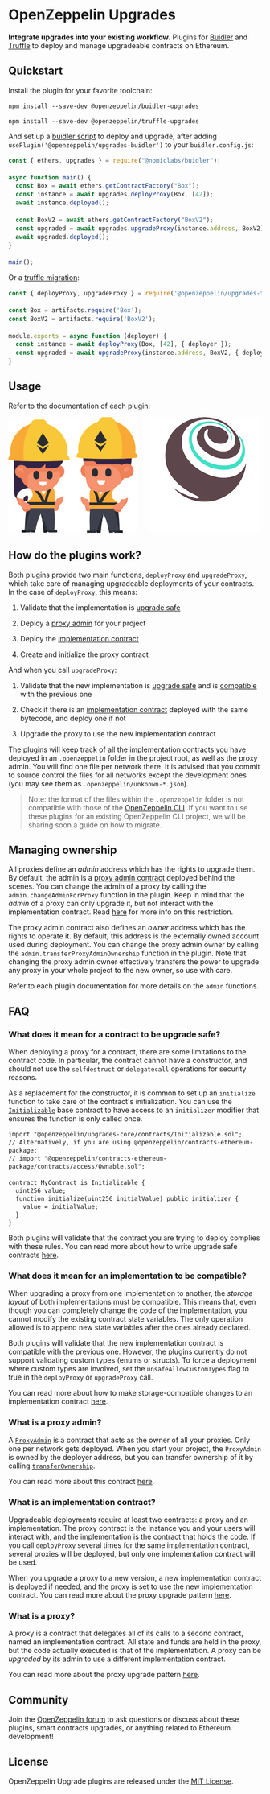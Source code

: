 # OpenZeppelin Upgrades

**Integrate upgrades into your existing workflow.** Plugins for [Buidler](https://buidler.dev/) and [Truffle](https://www.trufflesuite.com/truffle) to deploy and manage upgradeable contracts on Ethereum.

## Quickstart

Install the plugin for your favorite toolchain:
```
npm install --save-dev @openzeppelin/buidler-upgrades
```
```
npm install --save-dev @openzeppelin/truffle-upgrades
```

And set up a [buidler script](https://buidler.dev/guides/scripts.html) to deploy and upgrade, after adding `usePlugin('@openzeppelin/upgrades-buidler')` to your `buidler.config.js`:

```js
const { ethers, upgrades } = require("@nomiclabs/buidler");

async function main() {
  const Box = await ethers.getContractFactory("Box");
  const instance = await upgrades.deployProxy(Box, [42]);
  await instance.deployed();

  const BoxV2 = await ethers.getContractFactory("BoxV2");
  const upgraded = await upgrades.upgradeProxy(instance.address, BoxV2);
  await upgraded.deployed();
}

main();
```

Or a [truffle migration](https://www.trufflesuite.com/docs/truffle/getting-started/running-migrations):

```js
const { deployProxy, upgradeProxy } = require('@openzeppelin/upgrades-truffle');

const Box = artifacts.require('Box');
const BoxV2 = artifacts.require('BoxV2');

module.exports = async function (deployer) {
  const instance = await deployProxy(Box, [42], { deployer });
  const upgraded = await upgradeProxy(instance.address, BoxV2, { deployer });
}
```

## Usage

Refer to the documentation of each plugin:

[![buidler](./assets/buidler.png "buidler")](./packages/plugin-buidler/README.md)
&nbsp;&nbsp;&nbsp;&nbsp;
[![truffle](./assets/truffle.png "truffle")](./packages/plugin-truffle/README.md)

## How do the plugins work?

Both plugins provide two main functions, `deployProxy` and `upgradeProxy`, which take care of managing upgradeable deployments of your contracts. In the case of `deployProxy`, this means:

1. Validate that the implementation is [upgrade safe](#what-does-it-mean-for-a-contract-to-be-upgrade-safe)

2. Deploy a [proxy admin](#what-is-a-proxy-admin) for your project

3. Deploy the [implementation contract](#what-is-an-implementation-contract)

4. Create and initialize the proxy contract

And when you call `upgradeProxy`:

1. Validate that the new implementation is [upgrade safe](#what-does-it-mean-for-a-contract-to-be-upgrade-safe) and is [compatible](#what-does-it-mean-for-an-implementation-to-be-compatible) with the previous one

2. Check if there is an [implementation contract](#what-is-an-implementation-contract) deployed with the same bytecode, and deploy one if not

3. Upgrade the proxy to use the new implementation contract

The plugins will keep track of all the implementation contracts you have deployed in an `.openzeppelin` folder in the project root, as well as the proxy admin. You will find one file per network there. It is advised that you commit to source control the files for all networks except the development ones (you may see them as `.openzeppelin/unknown-*.json`).

> Note: the format of the files within the `.openzeppelin` folder is not compatible with those of the [OpenZeppelin CLI](https://docs.openzeppelin.com/cli/2.8/). If you want to use these plugins for an existing OpenZeppelin CLI project, we will be sharing soon a guide on how to migrate.

## Managing ownership

All proxies define an _admin_ address which has the rights to upgrade them. By default, the admin is a [proxy admin contract](#what-is-a-proxy-admin) deployed behind the scenes. You can change the admin of a proxy by calling the `admin.changeAdminForProxy` function in the plugin. Keep in mind that the _admin_ of a proxy can only upgrade it, but not interact with the implementation contract. Read [here](https://docs.openzeppelin.com/upgrades/2.8/proxies#transparent-proxies-and-function-clashes) for more info on this restriction.

The proxy admin contract also defines an _owner_ address which has the rights to operate it. By default, this address is the externally owned account used during deployment. You can change the proxy admin owner by calling the `admin.transferProxyAdminOwnership` function in the plugin. Note that changing the proxy admin owner effectively transfers the power to upgrade any proxy in your whole project to the new owner, so use with care.

Refer to each plugin documentation for more details on the `admin` functions.

## FAQ

### What does it mean for a contract to be upgrade safe?

When deploying a proxy for a contract, there are some limitations to the contract code. In particular, the contract cannot have a constructor, and should not use the `selfdestruct` or `delegatecall` operations for security reasons.

As a replacement for the constructor, it is common to set up an `initialize` function to take care of the contract's initialization. You can use the [`Initializable`](https://docs.openzeppelin.com/upgrades/2.8/writing-upgradeable#initializers) base contract to have access to an `initializer` modifier that ensures the function is only called once.

```solidity
import "@openzeppelin/upgrades-core/contracts/Initializable.sol";
// Alternatively, if you are using @openzeppelin/contracts-ethereum-package:
// import "@openzeppelin/contracts-ethereum-package/contracts/access/Ownable.sol";

contract MyContract is Initializable {
  uint256 value;
  function initialize(uint256 initialValue) public initializer {
    value = initialValue;
  }
}
```

Both plugins will validate that the contract you are trying to deploy complies with these rules. You can read more about how to write upgrade safe contracts [here](https://docs.openzeppelin.com/upgrades/2.8/writing-upgradeable).

### What does it mean for an implementation to be compatible?

When upgrading a proxy from one implementation to another, the _storage layout_ of both implementations must be compatible. This means that, even though you can completely change the code of the implementation, you cannot modify the existing contract state variables. The only operation allowed is to append new state variables after the ones already declared.

Both plugins will validate that the new implementation contract is compatible with the previous one. However, the plugins currently do not support validating custom types (enums or structs). To force a deployment where custom types are involved, set the `unsafeAllowCustomTypes` flag to true in the `deployProxy` or `upgradeProxy` call.

You can read more about how to make storage-compatible changes to an implementation contract [here](https://docs.openzeppelin.com/upgrades/2.8/writing-upgradeable#modifying-your-contracts).

### What is a proxy admin?

A [`ProxyAdmin`](packages/core/contracts/proxy/ProxyAdmin.sol) is a contract that acts as the owner of all your proxies. Only one per network gets deployed. When you start your project, the `ProxyAdmin` is owned by the deployer address, but you can transfer ownership of it by calling [`transferOwnership`](https://docs.openzeppelin.com/contracts/3.x/api/access#Ownable-transferOwnership-address-).

You can read more about this contract [here](https://docs.openzeppelin.com/cli/2.8/contracts-architecture#proxyadmin.sol).

### What is an implementation contract?

Upgradeable deployments require at least two contracts: a proxy and an implementation. The proxy contract is the instance you and your users will interact with, and the implementation is the contract that holds the code. If you call `deployProxy` several times for the same implementation contract, several proxies will be deployed, but only one implementation contract will be used.

When you upgrade a proxy to a new version, a new implementation contract is deployed if needed, and the proxy is set to use the new implementation contract. You can read more about the proxy upgrade pattern [here](https://docs.openzeppelin.com/upgrades/2.8/proxies).

### What is a proxy?

A proxy is a contract that delegates all of its calls to a second contract, named an implementation contract. All state and funds are held in the proxy, but the code actually executed is that of the implementation. A proxy can be _upgraded_ by its admin to use a different implementation contract.

You can read more about the proxy upgrade pattern [here](https://docs.openzeppelin.com/upgrades/2.8/proxies).

## Community

Join the [OpenZeppelin forum](https://forum.openzeppelin.com/) to ask questions or discuss about these plugins, smart contracts upgrades, or anything related to Ethereum development!

## License

OpenZeppelin Upgrade plugins are released under the [MIT License](LICENSE).
